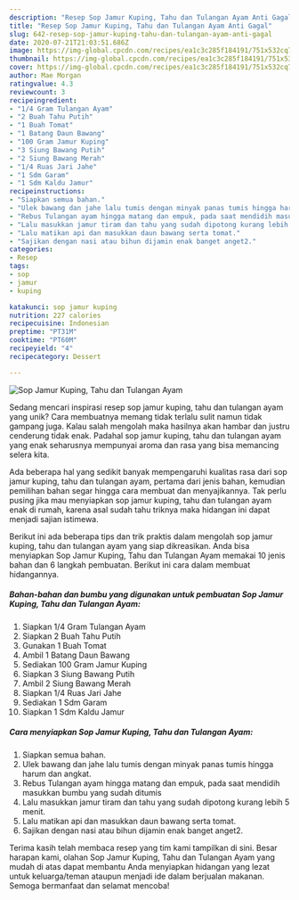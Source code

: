 ```yaml
---
description: "Resep Sop Jamur Kuping, Tahu dan Tulangan Ayam Anti Gagal"
title: "Resep Sop Jamur Kuping, Tahu dan Tulangan Ayam Anti Gagal"
slug: 642-resep-sop-jamur-kuping-tahu-dan-tulangan-ayam-anti-gagal
date: 2020-07-21T21:03:51.686Z
image: https://img-global.cpcdn.com/recipes/ea1c3c285f184191/751x532cq70/sop-jamur-kuping-tahu-dan-tulangan-ayam-foto-resep-utama.jpg
thumbnail: https://img-global.cpcdn.com/recipes/ea1c3c285f184191/751x532cq70/sop-jamur-kuping-tahu-dan-tulangan-ayam-foto-resep-utama.jpg
cover: https://img-global.cpcdn.com/recipes/ea1c3c285f184191/751x532cq70/sop-jamur-kuping-tahu-dan-tulangan-ayam-foto-resep-utama.jpg
author: Mae Morgan
ratingvalue: 4.3
reviewcount: 3
recipeingredient:
- "1/4 Gram Tulangan Ayam"
- "2 Buah Tahu Putih"
- "1 Buah Tomat"
- "1 Batang Daun Bawang"
- "100 Gram Jamur Kuping"
- "3 Siung Bawang Putih"
- "2 Siung Bawang Merah"
- "1/4 Ruas Jari Jahe"
- "1 Sdm Garam"
- "1 Sdm Kaldu Jamur"
recipeinstructions:
- "Siapkan semua bahan."
- "Ulek bawang dan jahe lalu tumis dengan minyak panas tumis hingga harum dan angkat."
- "Rebus Tulangan ayam hingga matang dan empuk, pada saat mendidih masukkan bumbu yang sudah ditumis"
- "Lalu masukkan jamur tiram dan tahu yang sudah dipotong kurang lebih 5 menit."
- "Lalu matikan api dan masukkan daun bawang serta tomat."
- "Sajikan dengan nasi atau bihun dijamin enak banget anget2."
categories:
- Resep
tags:
- sop
- jamur
- kuping

katakunci: sop jamur kuping 
nutrition: 227 calories
recipecuisine: Indonesian
preptime: "PT31M"
cooktime: "PT60M"
recipeyield: "4"
recipecategory: Dessert

---
```



![Sop Jamur Kuping, Tahu dan Tulangan Ayam](https://img-global.cpcdn.com/recipes/ea1c3c285f184191/751x532cq70/sop-jamur-kuping-tahu-dan-tulangan-ayam-foto-resep-utama.jpg)

Sedang mencari inspirasi resep sop jamur kuping, tahu dan tulangan ayam yang unik? Cara membuatnya memang tidak terlalu sulit namun tidak gampang juga. Kalau salah mengolah maka hasilnya akan hambar dan justru cenderung tidak enak. Padahal sop jamur kuping, tahu dan tulangan ayam yang enak seharusnya mempunyai aroma dan rasa yang bisa memancing selera kita.



Ada beberapa hal yang sedikit banyak mempengaruhi kualitas rasa dari sop jamur kuping, tahu dan tulangan ayam, pertama dari jenis bahan, kemudian pemilihan bahan segar hingga cara membuat dan menyajikannya. Tak perlu pusing jika mau menyiapkan sop jamur kuping, tahu dan tulangan ayam enak di rumah, karena asal sudah tahu triknya maka hidangan ini dapat menjadi sajian istimewa.


Berikut ini ada beberapa tips dan trik praktis dalam mengolah sop jamur kuping, tahu dan tulangan ayam yang siap dikreasikan. Anda bisa menyiapkan Sop Jamur Kuping, Tahu dan Tulangan Ayam memakai 10 jenis bahan dan 6 langkah pembuatan. Berikut ini cara dalam membuat hidangannya.

<!--inarticleads1-->

##### Bahan-bahan dan bumbu yang digunakan untuk pembuatan Sop Jamur Kuping, Tahu dan Tulangan Ayam:

1. Siapkan 1/4 Gram Tulangan Ayam
1. Siapkan 2 Buah Tahu Putih
1. Gunakan 1 Buah Tomat
1. Ambil 1 Batang Daun Bawang
1. Sediakan 100 Gram Jamur Kuping
1. Siapkan 3 Siung Bawang Putih
1. Ambil 2 Siung Bawang Merah
1. Siapkan 1/4 Ruas Jari Jahe
1. Sediakan 1 Sdm Garam
1. Siapkan 1 Sdm Kaldu Jamur




<!--inarticleads2-->

##### Cara menyiapkan Sop Jamur Kuping, Tahu dan Tulangan Ayam:

1. Siapkan semua bahan.
1. Ulek bawang dan jahe lalu tumis dengan minyak panas tumis hingga harum dan angkat.
1. Rebus Tulangan ayam hingga matang dan empuk, pada saat mendidih masukkan bumbu yang sudah ditumis
1. Lalu masukkan jamur tiram dan tahu yang sudah dipotong kurang lebih 5 menit.
1. Lalu matikan api dan masukkan daun bawang serta tomat.
1. Sajikan dengan nasi atau bihun dijamin enak banget anget2.




Terima kasih telah membaca resep yang tim kami tampilkan di sini. Besar harapan kami, olahan Sop Jamur Kuping, Tahu dan Tulangan Ayam yang mudah di atas dapat membantu Anda menyiapkan hidangan yang lezat untuk keluarga/teman ataupun menjadi ide dalam berjualan makanan. Semoga bermanfaat dan selamat mencoba!
